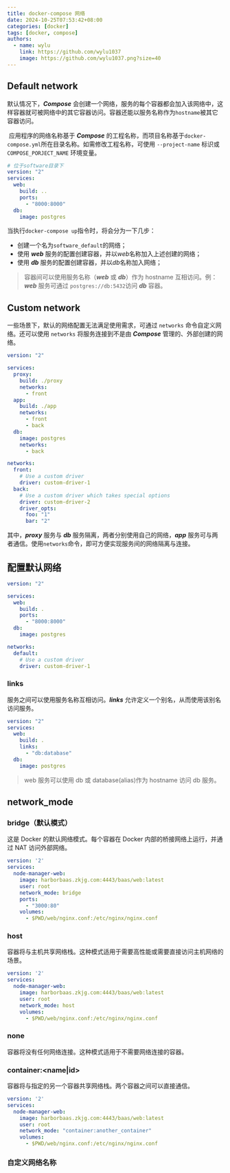 ```yaml
---
title: docker-compose 网络
date: 2024-10-25T07:53:42+08:00
categories: [docker]
tags: [docker, compose]
authors:
  - name: wylu
    link: https://github.com/wylu1037
    image: https://github.com/wylu1037.png?size=40
---
```


## Default network

默认情况下，**_Compose_** 会创建一个网络，服务的每个容器都会加入该网络中，这样容器就可被网络中的其它容器访问。容器还能以服务名称作为`hostname`被其它容器访问。

​ 应用程序的网络名称基于 **_Compose_** 的工程名称，而项目名称基于`docker-compose.yml`所在目录名称。如需修改工程名称，可使用 `--project-name` 标识或 `COMPOSE_PORJECT_NAME` 环境变量。

```yaml {filename="docker-compose.yml"}
# 位于software目录下
version: "2"
services:
  web:
    build: ..
    ports:
      - "8000:8000"
  db:
    image: postgres
```

当执行`docker-compose up`指令时，将会分为一下几步：

- 创建一个名为`software_default`的网络；
- 使用 **_web_** 服务的配置创建容器，并以*web*名称加入上述创建的网络；
- 使用 **_db_** 服务的配置创建容器，并以*db*名称加入网络；

> 容器间可以使用服务名称（**_web_** 或 **_db_**）作为 hostname 互相访问。例：**_web_** 服务可通过 `postgres://db:5432`访问 **_db_** 容器。

## Custom network

一些场景下，默认的网络配置无法满足使用需求，可通过 `networks` 命令自定义网络。还可以使用 `networks` 将服务连接到不是由 **_Compose_** 管理的、外部创建的网络。

```yaml {filename="docker-compose.yml"}
version: "2"

services:
  proxy:
    build: ./proxy
    networks:
      - front
  app:
    build: ./app
    networks:
      - front
      - back
  db:
    image: postgres
    networks:
      - back

networks:
  front:
    # Use a custom driver
    driver: custom-driver-1
  back:
    # Use a custom driver which takes special options
    driver: custom-driver-2
    driver_opts:
      foo: "1"
      bar: "2"
```

其中，**_proxy_** 服务与 **_db_** 服务隔离，两者分别使用自己的网络，**_app_** 服务可与两者通信。使用`networks`命令，即可方便实现服务间的网络隔离与连接。

## 配置默认网络

```yaml {filename="docker-compose.yml,hl_lines=[1,2]"}
version: "2"

services:
  web:
    build: .
    ports:
      - "8000:8000"
  db:
    image: postgres

networks:
  default:
    # Use a custom driver
    driver: custom-driver-1
```

### links

服务之间可以使用服务名称互相访问。_**links**_ 允许定义一个别名，从而使用该别名访问服务。

```yaml {filename="docker-compose.yml"}
version: "2"
services:
  web:
    build: .
    links:
      - "db:database"
  db:
    image: postgres
```

> web 服务可以使用 db 或 database(alias)作为 hostname 访问 db 服务。

## network_mode
### bridge（默认模式）

这是 Docker 的默认网络模式。每个容器在 Docker 内部的桥接网络上运行，并通过 NAT 访问外部网络。

```yaml
version: '2'
services:
  node-manager-web:
    image: harborbaas.zkjg.com:4443/baas/web:latest
    user: root
    network_mode: bridge
    ports:
      - "3000:80"
    volumes:
      - $PWD/web/nginx.conf:/etc/nginx/nginx.conf
```

### host

容器将与主机共享网络栈。这种模式适用于需要高性能或需要直接访问主机网络的场景。

```yaml
version: '2'
services:
  node-manager-web:
    image: harborbaas.zkjg.com:4443/baas/web:latest
    user: root
    network_mode: host
    volumes:
      - $PWD/web/nginx.conf:/etc/nginx/nginx.conf
```

### none
容器将没有任何网络连接。这种模式适用于不需要网络连接的容器。

### container:<name|id>
容器将与指定的另一个容器共享网络栈。两个容器之间可以直接通信。

```yaml
version: '2'
services:
  node-manager-web:
    image: harborbaas.zkjg.com:4443/baas/web:latest
    user: root
    network_mode: "container:another_container"
    volumes:
      - $PWD/web/nginx.conf:/etc/nginx/nginx.conf
```

### 自定义网络名称